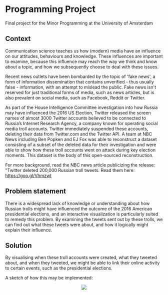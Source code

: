 # Programming Project

Final project for the Minor Programming at the University of Amsterdam

## Context

Communication science teaches us how (modern) media have an influence on our attitudes, behaviours and knowledge. These influences are important to examine, because this influence may reach the way we think and know about a topic, and how we subsequently choose to deal with these issues.

Recent news outlets have been bombarded by the topic of 'fake news', a form of information dissemination that contains unverified - thus usually false - information, with an attempt to mislead the public. Fake news isn't reserved for just traditional forms of media, such as news articles, but is also prevalent on social media, such as Facebook, Reddit or Twitter.

As part of the House Intelligence Committee investigation into how Russia may have influenced the 2016 US Election, Twitter released the screen names of almost 3000 Twitter accounts believed to be connected to Russia’s Internet Research Agency, a company known for operating social media troll accounts. Twitter immediately suspended these accounts, deleting their data from Twitter.com and the Twitter API. A team at NBC News including Ben Popken and EJ Fox was able to reconstruct a dataset consisting of a subset of the deleted data for their investigation and were able to show how these troll accounts went on attack during key election moments. This dataset is the body of this open-sourced reconstruction.

For more background, read the NBC news article publicizing the release: "Twitter deleted 200,000 Russian troll tweets. Read them here: https://goo.gl/Vhmzwt

## Problem statement

There is a widespread lack of knowledge or understanding about how Russian trolls might have influenced the outcome of the 2016 American presidential elections, and an interactive visualization is particularly suited to remedy this problem. By examining the tweets sent out by these trolls, we can find out what these tweets were about, and how it logically might explain their influence.

## Solution

By visualising when these troll accounts were created, what they tweeted about, and when they tweeted, we might be able to link their online activity to certain events, such as the presidential elections.

A sketch of how this may be implemented:

<p align="center">
  <img src="https://i.imgur.com/NXtlfoC.jpg">
</p>
